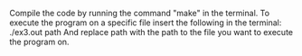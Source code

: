 Compile the code by running the command "make" in the terminal.
To execute the program on a specific file insert the following in the terminal:
./ex3.out path
And replace path with the path to the file you want to execute the program on.